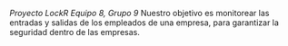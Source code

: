 *Proyecto LockR*
*Equipo 8, Grupo 9*
Nuestro objetivo es monitorear las entradas y salidas de los empleados de una empresa, para garantizar la seguridad dentro de las empresas.

